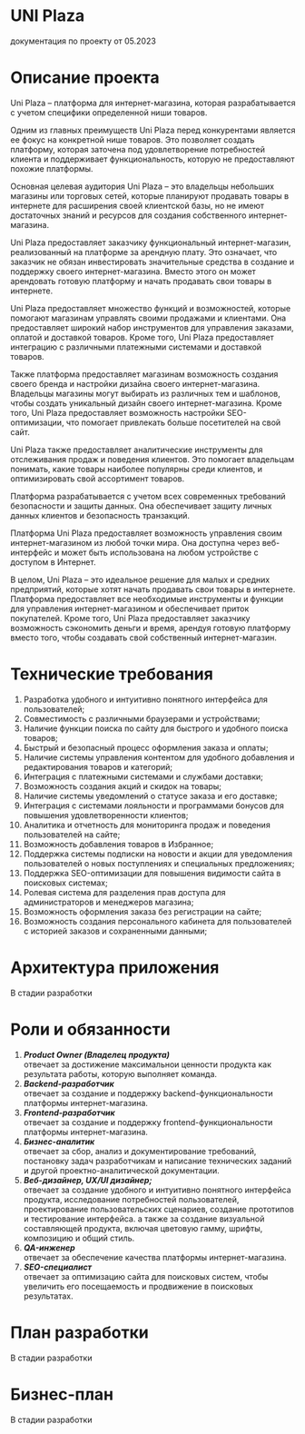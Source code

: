 # UNI Plaza

документация по проекту от 05.2023

# Описание проекта

Uni Plaza – платформа для интернет-магазина, которая разрабатывается с учетом специфики определенной ниши товаров.

Одним из главных преимуществ Uni Plaza перед конкурентами является ее фокус на конкретной нише товаров. Это позволяет создать платформу, которая заточена под удовлетворение потребностей клиента и поддерживает функциональность, которую не предоставляют похожие платформы.

Основная целевая аудитория Uni Plaza – это владельцы небольших магазины или торговых сетей, которые планируют продавать товары в интернете для расширения своей клиентской базы, но не имеют достаточных знаний и ресурсов для создания собственного интернет-магазина.

Uni Plaza предоставляет заказчику функциональный интернет-магазин, реализованный на платформе за арендную плату. Это означает, что заказчик не обязан инвестировать значительные средства в создание и поддержку своего интернет-магазина. Вместо этого он может арендовать готовую платформу и начать продавать свои товары в интернете.

Uni Plaza предоставляет множество функций и возможностей, которые помогают магазинам управлять своими продажами и клиентами. Она предоставляет широкий набор инструментов для управления заказами, оплатой и доставкой товаров. Кроме того, Uni Plaza предоставляет интеграцию с различными платежными системами и доставкой товаров.

Также платформа  предоставляет магазинам возможность создания своего бренда и настройки дизайна своего интернет-магазина. Владельцы магазины могут выбирать из различных тем и шаблонов, чтобы создать уникальный дизайн своего интернет-магазина. Кроме того, Uni Plaza предоставляет возможность настройки SEO-оптимизации, что помогает привлекать больше посетителей на свой сайт.

Uni Plaza также предоставляет аналитические инструменты для отслеживания продаж и поведения клиентов. Это помогает владельцам понимать, какие товары наиболее популярны среди клиентов, и оптимизировать свой ассортимент товаров.

Платформа  разрабатывается с учетом всех современных требований безопасности и защиты данных. Она обеспечивает защиту личных данных клиентов и безопасность транзакций.

Платформа Uni Plaza предоставляет возможность управления своим интернет-магазином из любой точки мира. Она доступна через веб-интерфейс и может быть использована на любом устройстве с доступом в Интернет.

В целом, Uni Plaza – это идеальное решение для малых и средних предприятий, которые хотят начать продавать свои товары в интернете. Платформа предоставляет все необходимые инструменты и функции для управления интернет-магазином и обеспечивает приток  покупателей. Кроме того, Uni Plaza предоставляет заказчику возможность сэкономить деньги и время, арендуя готовую платформу вместо того, чтобы создавать свой собственный интернет-магазин.



# Технические требования
1. Разработка удобного и интуитивно понятного интерфейса для пользователей;
2. Совместимость с различными браузерами и устройствами;
3. Наличие функции поиска по сайту для быстрого и удобного поиска товаров;
4. Быстрый и безопасный процесс оформления заказа и оплаты; 
5. Наличие системы управления контентом для удобного добавления и редактирования товаров и категорий;
6. Интеграция с платежными системами и службами доставки;
7. Возможность создания акций и скидок на товары;
8. Наличие системы уведомлений о статусе заказа и его доставке;
9. Интеграция с системами лояльности и программами бонусов для повышения удовлетворенности клиентов; 
10. Аналитика и отчетность для мониторинга продаж и поведения пользователей на сайте;
11. Возможность добавления товаров в Избранное;
12. Поддержка системы подписки на новости и акции для уведомления пользователей о новых поступлениях и специальных предложениях; 
13. Поддержка SEO-оптимизации для повышения видимости сайта в поисковых системах; 
14. Ролевая система для разделения прав доступа для администраторов и менеджеров магазина;
15. Возможность оформления заказа без регистрации на сайте; 
16. Возможность создания персонального кабинета для пользователей с историей заказов и сохраненными данными;



# Архитектура приложения

В стадии разработки




# Роли и обязанности
1.	**_Product Owner (Владелец продукта)_** <br>
    отвечает за достижение максимальнои ценности продукта как результата работы, которую выполняет команда. 
2.	**_Backend-разработчик <br>_**
    отвечает за создание и поддержку backend-функциональности платформы интернет-магазина.
3.	**_Frontend-разработчик <br>_**
    отвечает за создание и поддержку frontend-функциональности платформы интернет-магазина.
4.	**_Бизнес-аналитик <br>_**
    отвечает за сбор, анализ и документирование требований, постановку задач разработчикам и написание технических заданий и другой проектно-аналитической документации. 
5.	**_Веб-дизайнер, UX/UI дизайнер; <br>_**
    отвечает за создание удобного и интуитивно понятного интерфейса продукта, исследование потребностей пользователей, проектирование пользовательских сценариев, создание прототипов и тестирование интерфейса.
	а также за создание визуальной составляющей продукта, включая цветовую гамму, шрифты, композицию и общий стиль.
6.	**_QA-инженер <br>_**
    отвечает за обеспечение качества платформы интернет-магазина.
7.	**_SEO-специалист <br>_**
    отвечает за оптимизацию сайта для поисковых систем, чтобы увеличить его посещаемость и продвижение в поисковых результатах.


# План разработки

В стадии разработки


# Бизнес-план

В стадии разработки
